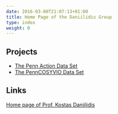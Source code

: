 ```yaml
---
date: 2016-03-08T21:07:13+01:00
title: Home Page of the Daniilidis Group
type: index
weight: 0
---
```


## Projects

- [The Penn Action Data Set](http://dreamdragon.github.io/PennAction/)
- [The PennCOSYVIO Data Set](https://daniilidis-group.github.io/penncosyvio/)

## Links

[Home page of Prof. Kostas Daniilidis](http://www.cis.upenn.edu/~kostas/)

